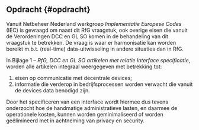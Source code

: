 ## Opdracht {#opdracht}

Vanuit Netbeheer Nederland werkgroep _Implementatie Europese Codes_ (IEC) is gevraagd om naast dit RfG vraagstuk, ook overige eisen die vanuit de Verordeningen DCC en GL SO komen in de behandeling van dit vraagstuk te betrekken. De vraag is waar er harmonisatie kan worden bereikt m.b.t. (real-time) data-uitwisseling in andere situaties dan in RfG.

In Bijlage 1 – _RfG, DCC en GL SO artikelen met relatie Interface specificatie_, worden alle artikelen integraal weergegeven met betrekking tot:

1.  eisen op communicatie met decentrale devices;
2.  informatie die verderop in bedrijfsprocessen worden verwacht die vanuit de devices data benodigd zijn.

Door het specificeren van een interface wordt hiermee dus tevens onderzocht hoe de handmatige administratieve lasten, en daarmee de operationele kosten, kunnen worden geminimaliseerd of worden geëlimineerd met in achtneming van privacy en security.